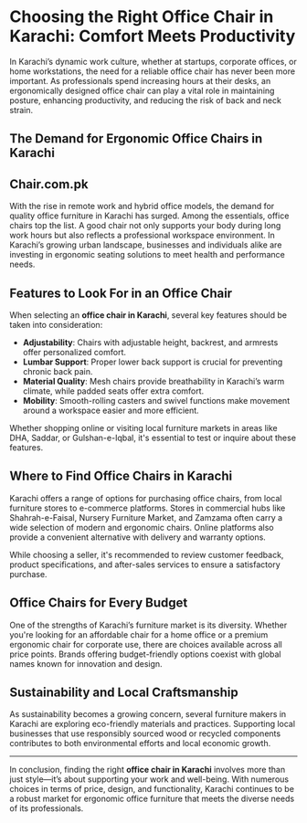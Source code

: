 # Choosing the Right Office Chair in Karachi: Comfort Meets Productivity

In Karachi’s dynamic work culture, whether at startups, corporate offices, or home workstations, the need for a reliable office chair has never been more important. As professionals spend increasing hours at their desks, an ergonomically designed office chair can play a vital role in maintaining posture, enhancing productivity, and reducing the risk of back and neck strain.

## The Demand for Ergonomic Office Chairs in Karachi
## Chair.com.pk

With the rise in remote work and hybrid office models, the demand for quality office furniture in Karachi has surged. Among the essentials, office chairs top the list. A good chair not only supports your body during long work hours but also reflects a professional workspace environment. In Karachi’s growing urban landscape, businesses and individuals alike are investing in ergonomic seating solutions to meet health and performance needs.

## Features to Look For in an Office Chair

When selecting an **office chair in Karachi**, several key features should be taken into consideration:

- **Adjustability**: Chairs with adjustable height, backrest, and armrests offer personalized comfort.
- **Lumbar Support**: Proper lower back support is crucial for preventing chronic back pain.
- **Material Quality**: Mesh chairs provide breathability in Karachi’s warm climate, while padded seats offer extra comfort.
- **Mobility**: Smooth-rolling casters and swivel functions make movement around a workspace easier and more efficient.

Whether shopping online or visiting local furniture markets in areas like DHA, Saddar, or Gulshan-e-Iqbal, it's essential to test or inquire about these features.

## Where to Find Office Chairs in Karachi

Karachi offers a range of options for purchasing office chairs, from local furniture stores to e-commerce platforms. Stores in commercial hubs like Shahrah-e-Faisal, Nursery Furniture Market, and Zamzama often carry a wide selection of modern and ergonomic chairs. Online platforms also provide a convenient alternative with delivery and warranty options.

While choosing a seller, it's recommended to review customer feedback, product specifications, and after-sales services to ensure a satisfactory purchase.

## Office Chairs for Every Budget

One of the strengths of Karachi’s furniture market is its diversity. Whether you're looking for an affordable chair for a home office or a premium ergonomic chair for corporate use, there are choices available across all price points. Brands offering budget-friendly options coexist with global names known for innovation and design.

## Sustainability and Local Craftsmanship

As sustainability becomes a growing concern, several furniture makers in Karachi are exploring eco-friendly materials and practices. Supporting local businesses that use responsibly sourced wood or recycled components contributes to both environmental efforts and local economic growth.

---

In conclusion, finding the right **office chair in Karachi** involves more than just style—it’s about supporting your work and well-being. With numerous choices in terms of price, design, and functionality, Karachi continues to be a robust market for ergonomic office furniture that meets the diverse needs of its professionals.
